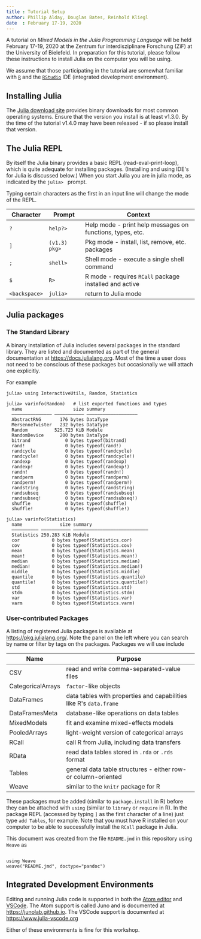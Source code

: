 ```yaml
---
title : Tutorial Setup
author: Phillip Alday, Douglas Bates, Reinhold Kliegl
date  : February 17-19, 2020
---
```


A tutorial on *Mixed Models in the Julia Programming Language* will be held February 17-19, 2020 at the Zentrum fur interdisziplinare Forschung (ZiF) at the University of Bielefeld. In preparation for this tutorial, please follow these instructions to install Julia on the computer you will be using.

We assume that those participating in the tutorial are somewhat familiar with [`R`](https://R-project.org) and the [`RStudio`](https://rstudio.com/products/rstudio) IDE (integrated development environment).

## Installing Julia

The [Julia download site](https://julialang.org/downloads/) provides binary downloads for most common operating systems. Ensure that the version you install is at least v1.3.0. By the time of the tutorial v1.4.0 may have been released - if so please install that version.

## The Julia REPL

By itself the Julia binary provides a basic REPL (read-eval-print-loop), which is quite adequate for installing packages. (Installing and using IDE's for Julia is discussed below.) When you start Julia you are in julia mode, as indicated by the `julia> ` prompt.

Typing certain characters as the first in an input line will change the mode of the REPL.

| Character | Prompt | Context |
| --------- | ------ | --------------- |
| `?` | `help?> ` | Help mode - print help messages on functions, types, etc. |
| `]` | `(v1.3) pkg> ` | Pkg mode - install, list, remove, etc. packages |
| `;` | `shell> ` | Shell mode - execute a single shell command |
| `$` | `R> ` | R mode - requires `RCall` package installed and active |
| `<backspace>` | `julia> ` | return to Julia mode |

## Julia packages

### The Standard Library

A binary installation of Julia includes several packages in the standard library. They are listed and documented as part of the general documentation at https://docs.julialang.org. Most of the time a user does not need to be conscious of these packages but occasionally we will attach one explicitly.

For example
~~~~{.julia}
julia> using InteractiveUtils, Random, Statistics

julia> varinfo(Random)   # list exported functions and types
  name                   size summary            
  ––––––––––––––– ––––––––––– –––––––––––––––––––
  AbstractRNG       176 bytes DataType           
  MersenneTwister   232 bytes DataType           
  Random          525.723 KiB Module             
  RandomDevice      200 bytes DataType           
  bitrand             0 bytes typeof(bitrand)    
  rand!               0 bytes typeof(rand!)      
  randcycle           0 bytes typeof(randcycle)  
  randcycle!          0 bytes typeof(randcycle!) 
  randexp             0 bytes typeof(randexp)    
  randexp!            0 bytes typeof(randexp!)   
  randn!              0 bytes typeof(randn!)     
  randperm            0 bytes typeof(randperm)   
  randperm!           0 bytes typeof(randperm!)  
  randstring          0 bytes typeof(randstring) 
  randsubseq          0 bytes typeof(randsubseq) 
  randsubseq!         0 bytes typeof(randsubseq!)
  shuffle             0 bytes typeof(shuffle)    
  shuffle!            0 bytes typeof(shuffle!)   

julia> varinfo(Statistics)
  name              size summary                     
  –––––––––– ––––––––––– ––––––––––––––––––––––––––––
  Statistics 250.283 KiB Module                      
  cor            0 bytes typeof(Statistics.cor)      
  cov            0 bytes typeof(Statistics.cov)      
  mean           0 bytes typeof(Statistics.mean)     
  mean!          0 bytes typeof(Statistics.mean!)    
  median         0 bytes typeof(Statistics.median)   
  median!        0 bytes typeof(Statistics.median!)  
  middle         0 bytes typeof(Statistics.middle)   
  quantile       0 bytes typeof(Statistics.quantile) 
  quantile!      0 bytes typeof(Statistics.quantile!)
  std            0 bytes typeof(Statistics.std)      
  stdm           0 bytes typeof(Statistics.stdm)     
  var            0 bytes typeof(Statistics.var)      
  varm           0 bytes typeof(Statistics.varm)     

~~~~~~~~~~~~~





### User-contributed Packages

A listing of registered Julia packages is available at https://pkg.julialang.org/.  Note the panel on the left where you can search by name or filter by tags on the packages.  Packages we will use include

| Name | Purpose |
| ---- | ----------- |
| CSV | read and write comma-separated-value files |
| CategoricalArrays | `factor`-like objects |
| DataFrames | data tables with properties and capabilities like R's `data.frame` |
| DataFramesMeta | database-like operations on data tables |
| MixedModels | fit and examine mixed-effects models |
| PooledArrays | light-weight version of categorical arrays |
| RCall | call R from Julia, including data transfers |
| RData | read data tables stored in `.rda` or `.rds` format |
| Tables | general data table structures - either row- or column-oriented |
| Weave | similar to the `knitr` package for R |

These packages must be added (similar to `package.install` in R) before they can be attached with `using` (similar to `library` or `require` in R).  In the package REPL (accessed by typing `]` as the first character of a line) just type `add Tables`, for example.  Note that you must have R installed on your computer to be able to successfully install the `RCall` package in Julia.

This document was created from the file `README.jmd` in this repository using `Weave` as
~~~~{.julia}

using Weave
weave("README.jmd", doctype="pandoc")
~~~~~~~~~~~~~




## Integrated Development Environments

Editing and running Julia code is supported in both the [Atom editor](https://atom.io) and [VSCode](https://code.visualstudio.com).  The Atom support is called Juno and is documented at https://junolab.github.io.  The VSCode support is documented at https://www.julia-vscode.org

Either of these environments is fine for this workshop.
